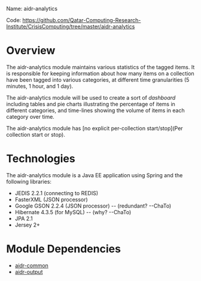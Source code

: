 Name: aidr-analytics

Code: https://github.com/Qatar-Computing-Research-Institute/CrisisComputing/tree/master/aidr-analytics

# Overview

The aidr-analytics module maintains various statistics of the tagged items. It is responsible for keeping information about how many items on a collection have been tagged into various categories, at different time granularities (5 minutes, 1 hour, and 1 day). 

The aidr-analytics module will be used to create a sort of _dashboard_ including tables and pie charts illustrating the percentage of items in different categories, and time-lines showing the volume of items in each category over time.

The aidr-analytics module has [no explicit per-collection start/stop](Per collection start or stop).

# Technologies

The aidr-analytics module is a Java EE application using Spring and the following libraries:

* JEDIS 2.2.1 (connecting to REDIS)
* FasterXML (JSON processor)
* Google GSON 2.2.4 (JSON processor) -- (redundant? --ChaTo)
* Hibernate 4.3.5 (for MySQL) -- (why? --ChaTo)
* JPA 2.1
* Jersey 2+

# Module Dependencies

* [aidr-common](Common)
* [aidr-output](Output)